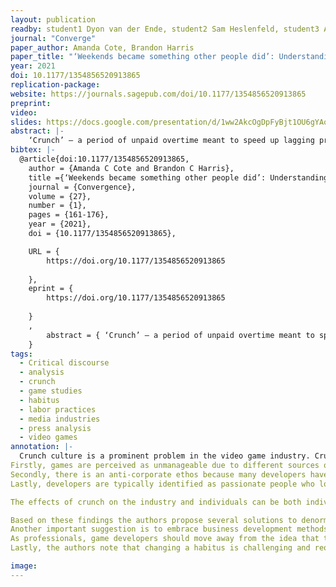 ```yaml
---
layout: publication
readby: student1 Dyon van der Ende, student2 Sam Heslenfeld, student3 Adriaan Pardoel
journal: "Converge"
paper_author: Amanda Cote, Brandon Harris
paper_title: "‘Weekends became something other people did’: Understanding and intervening in the habitus of video game crunch"
year: 2021
doi: 10.1177/1354856520913865
replication-package: 
website: https://journals.sagepub.com/doi/10.1177/1354856520913865
preprint: 
video: 
slides: https://docs.google.com/presentation/d/1ww2AkcOgDpFyBjt1OU6gYAocjTq1LEK4stHTmB4P9Ps/edit?usp=sharing
abstract: |-
	‘Crunch’ – a period of unpaid overtime meant to speed up lagging projects – is a common labor practice in the video game industry and persists despite many costs to developers. To understand why, we conducted a critical discourse analysis of Game Developer magazine (2000–2010) to explore how industry members perceive and discuss gamework (1) in a publication for developers, by developers and (2) during the first decade in which serious conversations about labor emerge in the games industry. Our analysis found that many gameworkers treat crunch as ‘inevitable’ due to three specific themes: games as an unmanageable creative industry, an anti-corporate ethos, and a stereotypical developer identity based on passion and perfectionism. These constructions – combined with the industry’s project-based nature and cultures of passion and secrecy – build crunch into the habitus of gamework, helping reproduce exploitative labor practices. However, habitus can and does change over time, providing interested employees, companies, and labor organizers a means to intercede in existing work practices. We suggest a multipronged intervention that could build a healthier, more sustainable habitus of gamework. 
bibtex: |-
  @article{doi:10.1177/1354856520913865,
	author = {Amanda C Cote and Brandon C Harris},
	title ={‘Weekends became something other people did’: Understanding and intervening in the habitus of video game crunch},
	journal = {Convergence},
	volume = {27},
	number = {1},
	pages = {161-176},
	year = {2021},
	doi = {10.1177/1354856520913865},

	URL = { 
		https://doi.org/10.1177/1354856520913865
	    
	},
	eprint = { 
		https://doi.org/10.1177/1354856520913865
	    
	}
	,
	    abstract = { ‘Crunch’ – a period of unpaid overtime meant to speed up lagging projects – is a common labor practice in the video game industry and persists despite many costs to developers. To understand why, we conducted a critical discourse analysis of Game Developer magazine (2000–2010) to explore how industry members perceive and discuss gamework (1) in a publication for developers, by developers and (2) during the first decade in which serious conversations about labor emerge in the games industry. Our analysis found that many gameworkers treat crunch as ‘inevitable’ due to three specific themes: games as an unmanageable creative industry, an anti-corporate ethos, and a stereotypical developer identity based on passion and perfectionism. These constructions – combined with the industry’s project-based nature and cultures of passion and secrecy – build crunch into the habitus of gamework, helping reproduce exploitative labor practices. However, habitus can and does change over time, providing interested employees, companies, and labor organizers a means to intercede in existing work practices. We suggest a multipronged intervention that could build a healthier, more sustainable habitus of gamework. }
	}
tags:
  - Critical discourse 
  - analysis
  - crunch
  - game studies
  - habitus
  - labor practices 
  - media industries
  - press analysis
  - video games
annotation: |-
  Crunch culture is a prominent problem in the video game industry. Crunch, defined as working unpaid overtime, is a common labor practice in the industry despite many costs to developers. The research presented is based on qualitative analysis of Game Developer issues from 2000-2010. Analysis of these issues shows three main reasons for crunching in the game industry: perception of games as an unmanageable creative endeavor, an overall anti-corporate ethos, and the characteristics and identities of developers.
Firstly, games are perceived as unmanageable due to different sources of uncertainty. The technology is ever-changing which means that developers have to adapt continuously. Moreover, publishers have a large influence on the development process. If their demands change everything has to be done to adapt and avoid losing funding.
Secondly, there is an anti-corporate ethos because many developers have a nostalgic feeling about garage development, making them reluctant to embrace formal business structures. This leads to poor organization and eventually crunching as a solution when things go wrong.
Lastly, developers are typically identified as passionate people who love their work. Therefore, they are expected to go above and beyond all the time. They even show pride in their level of commitment, embracing crunch as a positive thing.

The effects of crunch on the industry and individuals can be both individual and systemic. Exhaustion, stress, mental and physical health issues and a high rate of burnouts are all effects of extended overtime. It is mentioned, for instance, that most developers that are active in game development leave the industry in 3-9 years, stating that they are ‘burned out’ or ‘want a better quality of life’. In addition, many employees in the industry believe that the industry’s working practices are unsustainable.

Based on these findings the authors propose several solutions to denormalize the culture of overwork in the gaming industry. One of these is to simply replace the term crunch with the term unpaid overtime, as this is a better description of the labor.
Another important suggestion is to embrace business development methods like scrum and agile. Various developers have indicated that this has actually helped out with better managing the process. This is part of a larger advice to developers to see themselves as professionals within a professional industry instead of a romanticized version of a garage developer. 
As professionals, game developers should move away from the idea that they are not dedicated enough if they demand better working conditions. But since such a culture is difficult to change by individuals, unionization can help with negotiating this.
Lastly, the authors note that changing a habitus is challenging and requires a multilayered and longitudinal approach to succeed.

image:
---
```


<!--mandatory fields: paper_title, readby, paper_author, journal, year, doi or preprint or arxiv, slides (if you have), abstract, annotation -->
